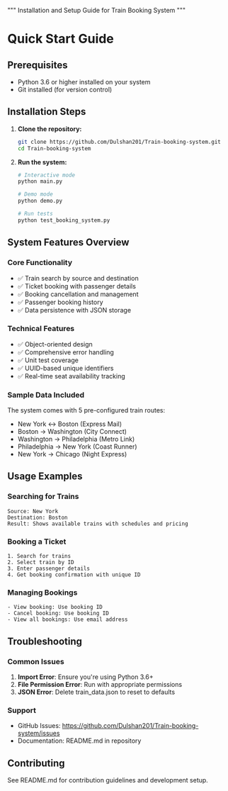 """
Installation and Setup Guide for Train Booking System
"""

# Quick Start Guide

## Prerequisites
- Python 3.6 or higher installed on your system
- Git installed (for version control)

## Installation Steps

1. **Clone the repository:**
   ```bash
   git clone https://github.com/Dulshan201/Train-booking-system.git
   cd Train-booking-system
   ```

2. **Run the system:**
   ```bash
   # Interactive mode
   python main.py
   
   # Demo mode
   python demo.py
   
   # Run tests
   python test_booking_system.py
   ```

## System Features Overview

### Core Functionality
- ✅ Train search by source and destination
- ✅ Ticket booking with passenger details
- ✅ Booking cancellation and management
- ✅ Passenger booking history
- ✅ Data persistence with JSON storage

### Technical Features
- ✅ Object-oriented design
- ✅ Comprehensive error handling
- ✅ Unit test coverage
- ✅ UUID-based unique identifiers
- ✅ Real-time seat availability tracking

### Sample Data Included
The system comes with 5 pre-configured train routes:
- New York ↔ Boston (Express Mail)
- Boston → Washington (City Connect)
- Washington → Philadelphia (Metro Link)
- Philadelphia → New York (Coast Runner)
- New York → Chicago (Night Express)

## Usage Examples

### Searching for Trains
```
Source: New York
Destination: Boston
Result: Shows available trains with schedules and pricing
```

### Booking a Ticket
```
1. Search for trains
2. Select train by ID
3. Enter passenger details
4. Get booking confirmation with unique ID
```

### Managing Bookings
```
- View booking: Use booking ID
- Cancel booking: Use booking ID
- View all bookings: Use email address
```

## Troubleshooting

### Common Issues
1. **Import Error**: Ensure you're using Python 3.6+
2. **File Permission Error**: Run with appropriate permissions
3. **JSON Error**: Delete train_data.json to reset to defaults

### Support
- GitHub Issues: https://github.com/Dulshan201/Train-booking-system/issues
- Documentation: README.md in repository

## Contributing
See README.md for contribution guidelines and development setup.

